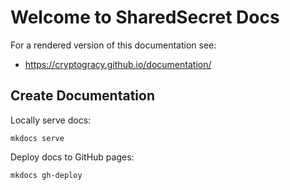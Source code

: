 Welcome to SharedSecret Docs
============================

For a rendered version of this documentation see:

- [https://cryptogracy.github.io/documentation/
  ](https://cryptogracy.github.io/documentation/)


Create Documentation
--------------------

Locally serve docs:

    mkdocs serve

Deploy docs to GitHub pages:

    mkdocs gh-deploy
